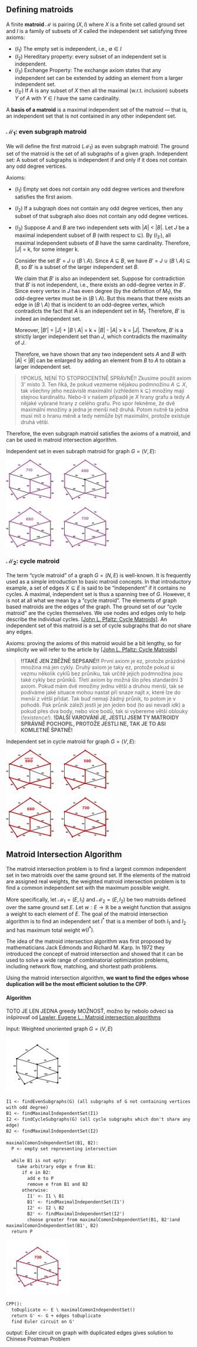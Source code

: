 ## Defining matroids ##
A finite **matroid $\mathcal{M}$** is pairing $(X, I)$ where $X$ is a finite set called ground set and $I$ is a family of subsets of $X$ called the independent set satisfying three axioms:
- $(I_{1})$ The empty set is independent, i.e., $\emptyset \in I$
- $(I_{2})$ Hereditary property: every subset of an independent set is independent.
- $(I_{3})$ Exchange Property: The exchange axiom states that any independent set can be extended by adding an element from a larger independent set.
- $(I_{3'})$ If $A$ is any subset of $X$ then all the maximal (w.r.t. inclusion) subsets $Y$ of $A$ with $Y$ ∈ $I$ have the same cardinality.

A **basis of a matroid** is a maximal independent set of the matroid — that is, an independent set that is not contained in any other independent set.

### $\mathcal{M}_{1}$: even subgraph matroid ###
We will define the first matroid ($\mathcal{M}_{1}$) as even subgraph matroid:
The ground set of the matroid is the set of all subgraphs of a given graph.
Independent set: A subset of subgraphs is independent if and only if it does not contain any odd degree vertices.

Axioms:

- $(I_{1})$ Empty set does not contain any odd degree vertices and therefore satisfies the first axiom.
- $(I_{2})$ If a subgraph does not contain any odd degree vertices, then any subset of that subgraph also does not contain any odd degree vertices.
- $(I_{3})$ Suppose $A$ and $B$ are two independent sets with $|A|$ < $|B|$. Let $J$ be a maximal independent subset of $B$ (with respect to ⊆). By $(I_{3'})$, all maximal independent subsets of $B$ have the same cardinality. Therefore, $|J|$ = k, for some integer k.

    Consider the set $B'$ = $J$ ∪ ($B$ \ $A$). Since $A$ ⊆ $B$, we have $B'$ = $J$ ∪ ($B$ \ $A$) ⊆ $B$, so $B'$ is a subset of the larger independent set $B$.

    We claim that $B'$ is also an independent set. Suppose for contradiction that $B'$ is not independent, i.e., there exists an odd-degree vertex in $B'$. Since every vertex in $J$ has even degree (by the definition of $M_1$), the odd-degree vertex must be in ($B$ \ $A$). But this means that there exists an edge in ($B$ \ $A$) that is incident to an odd-degree vertex, which contradicts the fact that $A$ is an independent set in $M_1$. Therefore, $B'$ is indeed an independent set.

    Moreover, $|B'|$ = $|J|$ + $|B$ \ $A|$ = k + $|B|$ - $|A|$ > k = $|J|$. Therefore, $B'$ is a strictly larger independent set than $J$, which contradicts the maximality of $J$.

    Therefore, we have shown that any two independent sets $A$ and $B$ with $|A|$ < $|B|$ can be enlarged by adding an element from $B$ to $A$ to obtain a larger independent set. 

> !!POKUS, NENÍ TO STOPROCENTNĚ SPRÁVNĚ!! Zkusíme použít axiom 3' místo 3. Ten říká, že pokud vezmeme nějakou podmnožinu $A \subseteq X$, tak všechny jeho nezávislé maximální (vzhledem k $\subseteq$) množiny mají stejnou kardinalitu. Nebo-li v našem případě je $X$ hrany grafu a tedy $A$ nějaké vybrané hrany z celého grafu. Pro spor řekněme, že dvě maximální množiny a jedna je menší než druhá. Potom nutně ta jedna musí mít o hranu méně a tedy nemůže být maximální, protože existuje druhá větší.

Therefore, the even subgraph matroid satisfies the axioms of a matroid, and can be used in matroid intersection algorithm.

Independent set in even subraph matroid for graph $G=(V,E)$:

![even subraph matroid independen set examples](pics/evensub_matroid.png "")

### $\mathcal{M}_{2}$: cycle matroid ###

<!-- proč je tady N na pozici vrcholů, jako že nodes? -->

The term “cycle matroid” of a graph $G = (N, E)$ is well-known. It is frequently used as a simple introduction to basic matroid concepts. In that introductory example, a set of edges $X \subseteq E$ is said to be “independent” if it contains no cycles. A maximal, independent set is thus a spanning tree of $G$. However, it is not at all what we mean by a “cycle matroid”. The elements of graph based matroids are the edges of the graph. The ground set of our “cycle matroid” are the cycles themselves. We use nodes and edges only to help describe the individual cycles. [[John L. Pfaltz: Cycle Matroids]](https://www.cs.virginia.edu/~jlp/19.CYCLE.pdf).
An independent set of this matroid is a set of cycle subgraphs that do not share any edges.

Axioms: proving the axioms of this matroid would be a bit lengthy, so for simplicity we will refer to the article by [[John L. Pfaltz: Cycle Matroids]](https://www.cs.virginia.edu/~jlp/19.CYCLE.pdf)

> **!!TAKÉ JEN ZBĚŽNĚ SEPSANÉ!!** První axiom je ez, protože prázdné množina má jen cykly. Druhý axiom je taky ez, protože pokud si vezmu několik cyklů bez průniku, tak určitě jejich podmnožina jsou také cykly bez průniků. Třetí axiom by možná šlo přes standardní 3 axiom. Pokud mám dvě množiny jednu větší a druhou menší, tak se podíváme jaké situace mohou nastat při snaze najít $x$, které lze do menší z větší přidat. Tak buď nemají žádný průnik, to potom je v pohodě. Pak průnik záleží jestli je jen jeden bod (to asi nevadí *idk*) a pokud přes dva body, nebo více bodů, tak si vybereme větší oblouky (*!existence!*). **!DALŠÍ VAROVÁNÍ JE, JESTLI JSEM TY MATROIDY SPRÁVNĚ POCHOPIL, PROTOŽE JESTLI NE, TAK JE TO ASI KOMLETNĚ ŠPATNĚ!**

Independent set in cycle matroid for graph $G=(V,E)$:

![cycle matroid independen set examples](pics/cycle_matroid.png "")


## Matroid Intersection Algorithm ##
The matroid intersection problem is to find a largest common independent set in two matroids over the same ground set. If the elements of the matroid are assigned real weights, the weighted matroid intersection problem is to find a common independent set with the maximum possible weight.

More specifically, let $\mathcal{M}_{1} = (E, I_{1})$ and $\mathcal{M}_{2} = (E, I_{2})$ be two matroids defined over the same ground set $E$. Let $w: E \to \mathbb{R}$ be a weight function that assigns a weight to each element of $E$. The goal of the matroid intersection algorithm is to find an independent set $I^{\ast}$ that is a member of both $I_{1}$ and $I_{2}$ and has maximum total weight $w(I^{\ast})$.

The idea of the matroid intersection algorithm was first proposed by mathematicians Jack Edmonds and Richard M. Karp. In 1972 they introduced the concept of matroid intersection and showed that it can be used to solve a wide range of combinatorial optimization problems, including network flow, matching, and shortest path problems.

Using the matroid intersection algorithm, **we want to find the edges whose duplication will be the most efficient solution to the CPP**.


#### Algorithm ####

TOTO JE LEN JEDNA greedy MOŽNOSŤ, možno by nebolo odveci sa inšpirovať od [Lawler, Eugene L.: Matroid intersection algorithms](https://link.springer.com/article/10.1007/BF01681329)

Input: Weighted unoriented graph $G = (V, E)$

![graph G](pics/original_graph.png "")

```
I1 <- findEvenSubgraphs(G) (all subgraphs of G not containing vertices with odd degree)
B1 <- findMaximalIndependentSet(I1)
I2 <- findCycleSubgraphs(G) (all cycle subgraphs which don't share any edge)
B2 <- findMaximalIndependentSet(I2)

maximalComonIndependentSet(B1, B2):
  P <- empty set representing intersection

  while B1 is not epty:
    take arbitrary edge e from B1:
      if e in B2:
        add e to P
        remove e from B1 and B2
      otherwise:
        I1' <- I1 \ B1
        B1' <- findMaximalIndependentSet(I1')
        I2' <- I2 \ B2
        B2' <- findMaximalIndependentSet(I2')
        choose greater from maximalComonIndependentSet(B1, B2')and maximalComonIndependentSet(B1', B2)
  return P
```

![intersection](pics/intersection.png "")

```
CPP():
  toDuplicate <- E \ maximalComonIndependentSet()
  return G' <- G + edges toDuplicate
  find Euler circuit on G'
```

output: Euler circuit on graph with duplicated edges gives solution to Chinese Postman Problem
  

